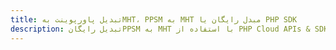 ---title: تبدیل پاورپوینت بهMHT، PPSM به MHT مبدل رایگان یا PHP SDKdescription: تبدیل رایگانPPSM به MHT با استفاده از PHP Cloud APIs & SDK. همچنین اسناد Microsoft PowerPoint را در Cloud ایجاد، ویرایش و رندر کنید.---